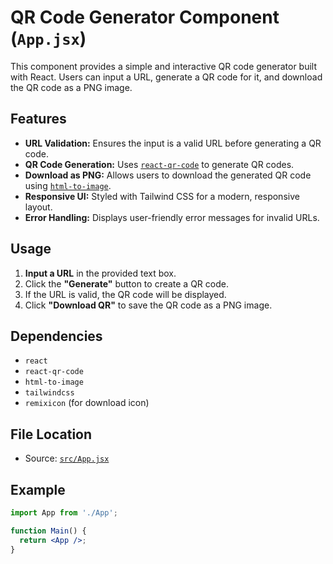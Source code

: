 # QR Code Generator Component (`App.jsx`)

This component provides a simple and interactive QR code generator built with React. Users can input a URL, generate a QR code for it, and download the QR code as a PNG image.

## Features

- **URL Validation:** Ensures the input is a valid URL before generating a QR code.
- **QR Code Generation:** Uses [`react-qr-code`](https://www.npmjs.com/package/react-qr-code) to generate QR codes.
- **Download as PNG:** Allows users to download the generated QR code using [`html-to-image`](https://www.npmjs.com/package/html-to-image).
- **Responsive UI:** Styled with Tailwind CSS for a modern, responsive layout.
- **Error Handling:** Displays user-friendly error messages for invalid URLs.

## Usage

1. **Input a URL** in the provided text box.
2. Click the **"Generate"** button to create a QR code.
3. If the URL is valid, the QR code will be displayed.
4. Click **"Download QR"** to save the QR code as a PNG image.

## Dependencies

- `react`
- `react-qr-code`
- `html-to-image`
- `tailwindcss`
- `remixicon` (for download icon)

## File Location

- Source: [`src/App.jsx`](src/App.jsx)

## Example

```jsx
import App from './App';

function Main() {
  return <App />;
}